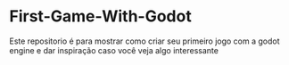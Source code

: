 # First-Game-With-Godot

Este repositorio é para mostrar como criar seu primeiro jogo com a godot engine e dar inspiração caso você veja algo interessante

